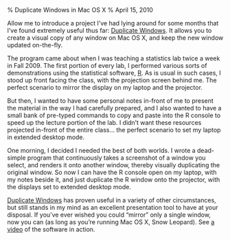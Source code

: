 % Duplicate Windows in Mac OS X
% April 15, 2010

<p>Allow me to introduce a project I’ve had lying around for some months that I’ve found extremely useful thus far: <a href="http://www.fabiancanas.com/Projects/DuplicateWindows/">Duplicate Windows</a>. It allows you to create a visual copy of any window on Mac OS X, and keep the new window updated on-the-fly.</p><p>The program came about when I was teaching a statistics lab twice a week in Fall 2009. The first portion of every lab, I performed various sorts of demonstrations using the statistical software, <a href="http://www.r-project.org/">R</a>. As is usual in such cases, I stood up front facing the class, with the projection screen behind me. The perfect scenario to mirror the display on my laptop and the projector.</p><p>But then, I wanted to have some personal notes in-front of me to present the material in the way I had carefully prepared, and I also wanted to have a small bank of pre-typed commands to copy and paste into the R console to speed up the lecture portion of the lab. I didn’t want these resources projected in-front of the entire class… the perfect scenario to set my laptop in extended desktop mode.</p><p>One morning, I decided I needed the best of both worlds. I wrote a dead-simple program that continuously takes a screenshot of a window you select, and renders it onto another window, thereby visually duplicating the original window. So now I can have the R console open on my laptop, with my notes beside it, and just duplicate the R window onto the projector, with the displays set to extended desktop mode.</p><p><a href="http://www.fabiancanas.com/Projects/DuplicateWindows/">Duplicate Windows</a> has proven useful in a variety of other circumstances, but still stands in my mind as an excellent presentation tool to have at your disposal. If you’ve ever wished you could “mirror” only a single window, now you can (as long as you’re running Mac OS X, Snow Leopard). See <a href="http://www.fabiancanas.com/Projects/DuplicateWindows/#video">a video</a> of the software in action.</p>
